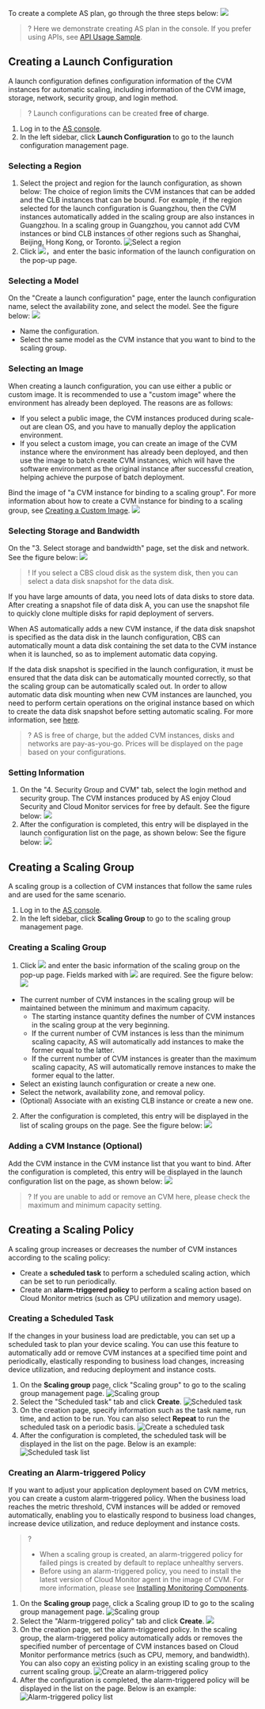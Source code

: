 To create a complete AS plan, go through the three steps below:
![](https://main.qcloudimg.com/raw/05ef734d160c1c73061cf103cfb44d91.png)

>? Here we demonstrate creating AS plan in the console. If you prefer using APIs, see [API Usage Sample](https://cloud.tencent.com/document/product/377/4232).

## Creating a Launch Configuration
A launch configuration defines configuration information of the CVM instances for automatic scaling, including information of the CVM image, storage, network, security group, and login method.

>? Launch configurations can be created **free of charge**.

1. Log in to the [AS console](https://console.cloud.tencent.com/autoscaling/config).
2. In the left sidebar, click **Launch Configuration** to go to the launch configuration management page.

### Selecting a Region

1. Select the project and region for the launch configuration, as shown below:
The choice of region limits the CVM instances that can be added and the CLB instances that can be bound. For example, if the region selected for the launch configuration is Guangzhou, then the CVM instances automatically added in the scaling group are also instances in Guangzhou. In a scaling group in Guangzhou, you cannot add CVM instances or bind CLB instances of other regions such as Shanghai, Beijing, Hong Kong, or Toronto.
![Select a region](https://main.qcloudimg.com/raw/07a746c4f69b1a8641b74ce1ddc5cf4f.png)
2. Click ![](//mccdn.qcloud.com/static/img/9d38f7bfbe02a922370765f3adfa58bf/image.png)，and enter the basic information of the launch configuration on the pop-up page.

### Selecting a Model

On the "Create a launch configuration" page, enter the launch configuration name, select the availability zone, and select the model. See the figure below:
![](https://main.qcloudimg.com/raw/a38b03bb3c23c1393169598fcb195897.png)
- Name the configuration.
- Select the same model as the CVM instance that you want to bind to the scaling group.

### Selecting an Image

When creating a launch configuration, you can use either a public or custom image.
It is recommended to use a "custom image" where the environment has already been deployed. The reasons are as follows:
- If you select a public image, the CVM instances produced during scale-out are clean OS, and you have to manually deploy the application environment.
- If you select a custom image, you can create an image of the CVM instance where the environment has already been deployed, and then use the image to batch create CVM instances, which will have the software environment as the original instance after successful creation, helping achieve the purpose of batch deployment.

Bind the image of "a CVM instance for binding to a scaling group". For more information about how to create a CVM instance for binding to a scaling group, see [Creating a Custom Image](https://cloud.tencent.com/document/product/213/4942).
![](https://main.qcloudimg.com/raw/9459776ded2df48d711cf4b6a2bb77a4.png)

### Selecting Storage and Bandwidth

On the "3. Select storage and bandwidth" page, set the disk and network. See the figure below:
![](https://main.qcloudimg.com/raw/c958b41819de424b6e4b7e414c92d71e.png)
>! If you select a CBS cloud disk as the system disk, then you can select a data disk snapshot for the data disk.

If you have large amounts of data, you need lots of data disks to store data. After creating a snapshot file of data disk A, you can use the snapshot file to quickly clone multiple disks for rapid deployment of servers.

When AS automatically adds a new CVM instance, if the data disk snapshot is specified as the data disk in the launch configuration, CBS can automatically mount a data disk containing the set data to the CVM instance when it is launched, so as to implement automatic data copying.

If the data disk snapshot is specified in the launch configuration, it must be ensured that the data disk can be automatically mounted correctly, so that the scaling group can be automatically scaled out. In order to allow automatic data disk mounting when new CVM instances are launched, you need to perform certain operations on the original instance based on which to create the data disk snapshot before setting automatic scaling. For more information, see [here](https://cloud.tencent.com/doc/product/362/5564).

>? AS is free of charge, but the added CVM instances, disks and networks are pay-as-you-go. Prices will be displayed on the page based on your configurations. 

### Setting Information

1. On the "4. Security Group and CVM" tab, select the login method and security group. The CVM instances produced by AS enjoy Cloud Security and Cloud Monitor services for free by default. See the figure below:
![](https://main.qcloudimg.com/raw/e7e5cba6e2c52b768e959a5db4c73bae.png)
2. After the configuration is completed, this entry will be displayed in the launch configuration list on the page, as shown below: See the figure below:
![](https://mc.qcloudimg.com/static/img/67ba31fd6c1f12485bb8f96220aaf6af/image.png)

## Creating a Scaling Group

A scaling group is a collection of CVM instances that follow the same rules and are used for the same scenario.
1. Log in to the [AS console](https://console.cloud.tencent.com/autoscaling/config).
2. In the left sidebar, click **Scaling Group** to go to the scaling group management page.

### Creating a Scaling Group

1. Click ![](//mccdn.qcloud.com/static/img/9d38f7bfbe02a922370765f3adfa58bf/image.png) and enter the basic information of the scaling group on the pop-up page. Fields marked with ![](//mccdn.qcloud.com/static/img/f9df27a1d1e0d42a7ff08dd884bfa34c/image.png) are required. See the figure below:
![](https://mc.qcloudimg.com/static/img/2fb365611291fb8917637dba46f398f4/image.png)
 - The current number of CVM instances in the scaling group will be maintained between the minimum and maximum capacity.
	- The starting instance quantity defines the number of CVM instances in the scaling group at the very beginning.
	- If the current number of CVM instances is less than the minimum scaling capacity, AS will automatically add instances to make the former equal to the latter.
	- If the current number of CVM instances is greater than the maximum scaling capacity, AS will automatically remove instances to make the former equal to the latter.
 - Select an existing launch configuration or create a new one.
 - Select the network, availability zone, and removal policy.
 - (Optional) Associate with an existing CLB instance or create a new one.
2. After the configuration is completed, this entry will be displayed in the list of scaling groups on the page. See the figure below:
![](https://mc.qcloudimg.com/static/img/c1c64cdb16c11aaa6d31bc4781db62c4/image.png)

### Adding a CVM Instance (Optional)

Add the CVM instance in the CVM instance list that you want to bind. After the configuration is completed, this entry will be displayed in the launch configuration list on the page, as shown below:
![](https://mc.qcloudimg.com/static/img/e3232872ad5fe19e89c9eb7306418a3d/image.png)
>? If you are unable to add or remove an CVM here, please check the maximum and minimum capacity setting.

## Creating a Scaling Policy

A scaling group increases or decreases the number of CVM instances according to the scaling policy:
- Create a **scheduled task** to perform a scheduled scaling action, which can be set to run periodically.
- Create an **alarm-triggered policy** to perform a scaling action based on Cloud Monitor metrics (such as CPU utilization and memory usage).

### Creating a Scheduled Task

If the changes in your business load are predictable, you can set up a scheduled task to plan your device scaling. You can use this feature to automatically add or remove CVM instances at a specified time point and periodically, elastically responding to business load changes, increasing device utilization, and reducing deployment and instance costs.

1. On the **Scaling group** page, click "Scaling group" to go to the scaling group management page.
![Scaling group](https://main.qcloudimg.com/raw/d6e81e4df05c1c8e77368c50b765a55a.png)
2. Select the "Scheduled task" tab and click **Create**.
![Scheduled task](https://main.qcloudimg.com/raw/9ed7c9dbfc82035a82136f5f215cc12a.png)
3. On the creation page, specify information such as the task name, run time, and action to be run. You can also select **Repeat** to run the scheduled task on a periodic basis.
![Create a scheduled task](https://main.qcloudimg.com/raw/5ebba7a45ab3db576eb3d8fd92246cfe.png)
4. After the configuration is completed, the scheduled task will be displayed in the list on the page. Below is an example:
![Scheduled task list](https://main.qcloudimg.com/raw/f21339e4d6650929e4b69ff61ce371e5.png)

### Creating an Alarm-triggered Policy

If you want to adjust your application deployment based on CVM metrics, you can create a custom alarm-triggered policy. When the business load reaches the metric threshold, CVM instances will be added or removed automatically, enabling you to elastically respond to business load changes, increase device utilization, and reduce deployment and instance costs.

>?
> - When a scaling group is created, an alarm-triggered policy for failed pings is created by default to replace unhealthy servers.
> - Before using an alarm-triggered policy, you need to install the latest version of Cloud Monitor agent in the image of CVM. For more information, please see [Installing Monitoring Components](/doc/product/248/安装监控组件).

1. On the **Scaling group** page, click a Scaling group ID to go to the scaling group management page.
![Scaling group](https://main.qcloudimg.com/raw/d6e81e4df05c1c8e77368c50b765a55a.png)
2. Select the "Alarm-triggered policy" tab and click **Create**.
![](https://main.qcloudimg.com/raw/2fac8567b4042a2c65c1906ae8f8396d.png)
3. On the creation page, set the alarm-triggered policy. In the scaling group, the alarm-triggered policy automatically adds or removes the specified number of percentage of CVM instances based on Cloud Monitor performance metrics (such as CPU, memory, and bandwidth).
You can also copy an existing policy in an existing scaling group to the current scaling group.
![Create an alarm-triggered policy](https://main.qcloudimg.com/raw/41c7c0f95256e5b8492dc58826d13cd4.png)
4. After the configuration is completed, the alarm-triggered policy will be displayed in the list on the page. Below is an example:
![Alarm-triggered policy list](https://main.qcloudimg.com/raw/3b2af877848e11c337901172055ba466.png)


